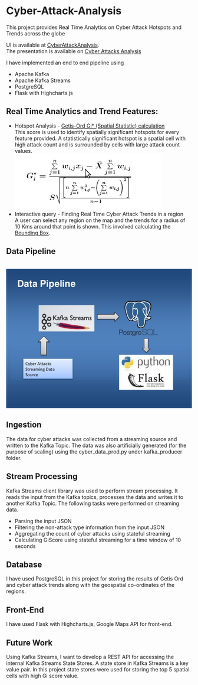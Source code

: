 # Cyber-Attack-Analysis
This project provides Real Time Analytics on Cyber Attack Hotspots and Trends across the globe

UI is available at <a href="http://shwetha.site"> CyberAttackAnalysis</a>.<br/>
The presentation is available on <a href= "https://www.slideshare.net/ShwethaNarayanan1/cyber-attacks-spatial-analysis/" > Cyber Attacks Analysis </a>

I have implemented an end to end pipeline using
<ul>
<li> Apache Kafka </li>
<li> Apache Kafka Streams </li>
<li> PostgreSQL </li>
<li> Flask with Highcharts.js </li>
</ul>

## Real Time Analytics and Trend Features:
<ul> 
<li> Hotspot Analysis - <a href = "http://resources.esri.com/help/9.3/arcgisengine/java/gp_toolref/spatial_statistics_tools/how_hot_spot_analysis_colon_getis_ord_gi_star_spatial_statistics_works.htm" > Getis-Ord Gi* (Spatial Statistic) calculation </a>
<br/>This score is used to identify spatially significant hotspots for every feature provided. A statistically significant hotspot is a spatial cell with high attack count and is surrounded by cells with large attack count values.</li>
<img src = "giscorecalc.png" />
<li> Interactive query - Finding Real Time Cyber Attack Trends in a region 
<br/> A user can select any region on the map and the trends for a radius of 10 Kms around that point is shown. This involved calculating the <a href = "https://en.wikipedia.org/wiki/Minimum_bounding_box" > Bounding Box</a>.</li>
</ul>

## Data Pipeline
<br/>
<img src = "data_pipeline.jpg" />

## Ingestion
<p> The data for cyber attacks was collected from a streaming source and written to the Kafka Topic. The data was also artificially generated (for the purpose of scaling) using the cyber_data_prod.py under kafka_producer folder. </p>

## Stream Processing
<p> Kafka Streams client library was used to perform stream processing. It reads the input from the Kafka topics, processes the data and writes it to another Kafka Topic. The following tasks were performed on streaming data. </p>
<ul>
<li> Parsing the input JSON 
<li> Filtering the non-attack type information from the input JSON
<li> Aggregating the count of cyber attacks using stateful streaming
<li> Calculating GiScore using stateful streaming for a time window of 10 seconds
</ul>

## Database
I have used PostgreSQL in this project for storing the results of Getis Ord and cyber attack trends along with the geospatial co-ordinates of the regions. 
## Front-End
I have used Flask with Highcharts.js, Google Maps API for front-end.
## Future Work
Using Kafka Streams, I want to develop a REST API for accessing the internal Kafka Streams State Stores. A state store in Kafka Streams is a key value pair. In this project state stores were used for storing the top 5 spatial cells with high Gi score value.  
